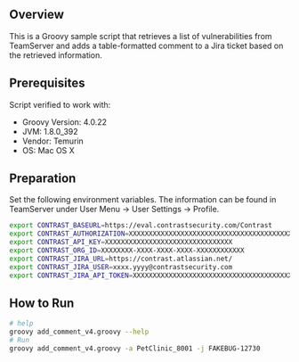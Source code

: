 ## Overview

This is a Groovy sample script that retrieves a list of vulnerabilities from TeamServer and adds a table-formatted comment to a Jira ticket based on the retrieved information.

## Prerequisites
Script verified to work with:
* Groovy Version: 4.0.22
* JVM: 1.8.0_392
* Vendor: Temurin
* OS: Mac OS X

## Preparation

Set the following environment variables. The information can be found in TeamServer under User Menu -> User Settings -> Profile.

```bash
export CONTRAST_BASEURL=https://eval.contrastsecurity.com/Contrast
export CONTRAST_AUTHORIZATION=XXXXXXXXXXXXXXXXXXXXXXXXXXXXXXXXXXXXXXXXXXXXXXXXXX==
export CONTRAST_API_KEY=XXXXXXXXXXXXXXXXXXXXXXXXXXXXXXXX
export CONTRAST_ORG_ID=XXXXXXXX-XXXX-XXXX-XXXX-XXXXXXXXXXXX
export CONTRAST_JIRA_URL=https://contrast.atlassian.net/
export CONTRAST_JIRA_USER=xxxx.yyyy@contrastsecurity.com
export CONTRAST_JIRA_API_TOKEN=XXXXXXXXXXXXXXXXXXXXXXXXXXXXXXXXXXXXXXXXXXXXXXXXXX==
```

## How to Run

```bash
# help
groovy add_comment_v4.groovy --help
# Run
groovy add_comment_v4.groovy -a PetClinic_8001 -j FAKEBUG-12730
```
